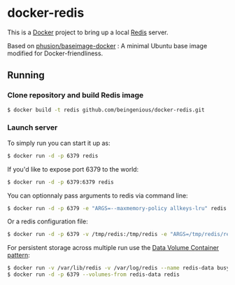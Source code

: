 docker-redis
============

This is a [Docker](http://docker.io) project to bring up a local [Redis](http://redis.io) server.

Based on [phusion/baseimage-docker](https://github.com/phusion/baseimage-docker) : A minimal Ubuntu base image modified for Docker-friendliness.

## Running

### Clone repository and build Redis image

```bash
$ docker build -t redis github.com/beingenious/docker-redis.git
```

### Launch server

To simply run you can start it up as:
```bash
$ docker run -d -p 6379 redis
```

If you'd like to expose port 6379 to the world:
```bash
$ docker run -d -p 6379:6379 redis
```

You can optionnaly pass arguments to redis via command line:
```bash
$ docker run -d -p 6379 -e "ARGS=--maxmemory-policy allkeys-lru" redis
```

Or a redis configuration file:
```bash
$ docker run -d -p 6379 -v /tmp/redis:/tmp/redis -e "ARGS=/tmp/redis/redis.conf" redis
```

For persistent storage across multiple run use the [Data Volume Container pattern](http://docs.docker.io/use/working_with_volumes/#creating-and-mounting-a-data-volume-container):
```bash
$ docker run -v /var/lib/redis -v /var/log/redis --name redis-data busybox true
$ docker run -d -p 6379 --volumes-from redis-data redis
```
